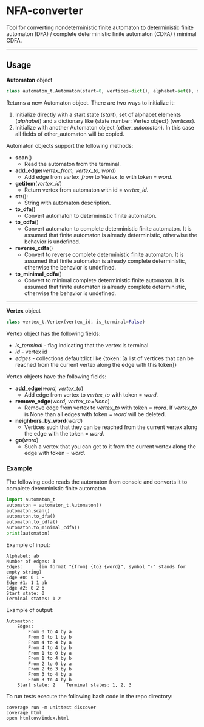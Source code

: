 # NFA-converter

Tool for converting nondeterministic finite automaton to deterministic finite automaton (DFA) / complete deterministic finite automaton (CDFA) / minimal CDFA.

***

## Usage 

**Automaton** object 
```python
class automaton_t.Automaton(start=0, vertices=dict(), alphabet=set(), other_automaton=None)  
```
Returns a new Automaton object. There are two ways to initialize it:
1. Initialize directly with a start state (*start*), set of alphabet elements (*alphabet*) and a dictionary like {state number: Vertex object} (*vertices*).
2. Initialize with another Automaton object (*other_automaton*). In this case all fields of other_automaton will be copied.

Automaton objects support the following methods:
  * **scan**()
    * Read the automaton from the terminal.
  * **add_edge**(*vertex_from, vertex_to, word*)
    * Add edge from *vertex_from* to *Vertex_to* with token = *word*.
  * **__getitem__**(*vertex_id*)
    * Return vertex from automaton with id = *vertex_id*. 
  * **__str__**():
    * String with automaton description.
  * **to_dfa**()
    * Convert automaton to deterministic finite automaton.
  * **to_cdfa**()
    * Convert automaton to complete deterministic finite automaton. It is assumed that finite automaton is already deterministic, otherwise the behavior is undefined.
  * **reverse_cdfa**()
    * Convert to reverse complete deterministic finite automaton. It is assumed that finite automaton is already complete deterministic, otherwise the behavior is undefined.
  * **to_minimal_cdfa**()
    * Convert to minimal complete deterministic finite automaton. It is assumed that finite automaton is already complete deterministic, otherwise the behavior is undefined.
    
---

**Vertex** object 
```python
class vertex_t.Vertex(vertex_id, is_terminal=False)
```
Vertex object has the following fields:
  * *is_terminal* - flag indicating that the vertex is terminal
  * *id* - vertex id
  * *edges* - collections.defaultdict like {token: [a list of vertices that can be reached from the current vertex along the edge with this token]}
  
Vertex objects have the following fields:
  * **add_edge**(*word, vertex_to*)
    * Add edge from vertex to *vertex_to* with token = *word*.
  * **remove_edge**(*word, vertex_to=None*)
    * Remove edge from vertex to *vertex_to* with token = *word*. If *vertex_to* is None than all edges with token = *word* will be deleted.
  * **neighbors_by_word**(*word*)
    * Vertices such that they can be reached from the current vertex along the edge with the token = *word*.
  * **go**(*word*)
    * Such a vertex that you can get to it from the current vertex along the edge with token = *word*. 

### Example

The following code reads the automaton from console and converts it to complete deterministic finite automaton
```python
import automaton_t
automaton = automaton_t.Automaton()
automaton.scan()
automaton.to_dfa()
automaton.to_cdfa()
automaton.to_minimal_cdfa()
print(automaton)
```

Example of input:
```
Alphabet: ab
Number of edges: 3
Edges:      (in format "{from} {to} {word}", symbol "-" stands for empty string)
Edge #0: 0 1 -
Edge #1: 1 1 ab
Edge #2: 0 2 b
Start state: 0
Terminal states: 1 2
```

Example of output:
```
Automaton:
    Edges:
        From 0 to 4 by a
        From 0 to 1 by b
        From 4 to 4 by a
        From 4 to 4 by b
        From 1 to 0 by a
        From 1 to 4 by b
        From 2 to 0 by a
        From 2 to 3 by b
        From 3 to 4 by a
        From 3 to 4 by b
    Start state: 2    Terminal states: 1, 2, 3
```

To run tests execute the following bash code in the repo directory:
```shell
coverage run -m unittest discover
coverage html
open htmlcov/index.html
```
